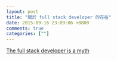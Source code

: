 ```yaml
---
layout: post
title: "關於 full stack developer 的存在"
date: 2015-09-16 23:09:06 +0800
comments: true
categories: [""]
---
```


<!-- more -->

[The full stack developer is a myth]

[The full stack developer is a myth]:https://blog.growth.supply/the-full-stack-developer-is-a-myth-4e3fb9c25867